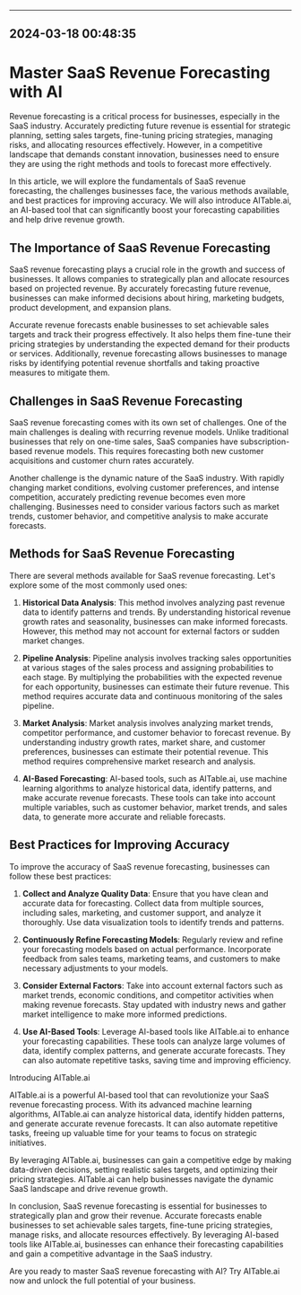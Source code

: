 

---------------------------------------------
2024-03-18 00:48:35
---------------------------------------------

# Master SaaS Revenue Forecasting with AI

Revenue forecasting is a critical process for businesses, especially in the SaaS industry. Accurately predicting future revenue is essential for strategic planning, setting sales targets, fine-tuning pricing strategies, managing risks, and allocating resources effectively. However, in a competitive landscape that demands constant innovation, businesses need to ensure they are using the right methods and tools to forecast more effectively.

In this article, we will explore the fundamentals of SaaS revenue forecasting, the challenges businesses face, the various methods available, and best practices for improving accuracy. We will also introduce AITable.ai, an AI-based tool that can significantly boost your forecasting capabilities and help drive revenue growth.

## The Importance of SaaS Revenue Forecasting

SaaS revenue forecasting plays a crucial role in the growth and success of businesses. It allows companies to strategically plan and allocate resources based on projected revenue. By accurately forecasting future revenue, businesses can make informed decisions about hiring, marketing budgets, product development, and expansion plans.

Accurate revenue forecasts enable businesses to set achievable sales targets and track their progress effectively. It also helps them fine-tune their pricing strategies by understanding the expected demand for their products or services. Additionally, revenue forecasting allows businesses to manage risks by identifying potential revenue shortfalls and taking proactive measures to mitigate them.

## Challenges in SaaS Revenue Forecasting

SaaS revenue forecasting comes with its own set of challenges. One of the main challenges is dealing with recurring revenue models. Unlike traditional businesses that rely on one-time sales, SaaS companies have subscription-based revenue models. This requires forecasting both new customer acquisitions and customer churn rates accurately.

Another challenge is the dynamic nature of the SaaS industry. With rapidly changing market conditions, evolving customer preferences, and intense competition, accurately predicting revenue becomes even more challenging. Businesses need to consider various factors such as market trends, customer behavior, and competitive analysis to make accurate forecasts.

## Methods for SaaS Revenue Forecasting

There are several methods available for SaaS revenue forecasting. Let's explore some of the most commonly used ones:

1. **Historical Data Analysis**: This method involves analyzing past revenue data to identify patterns and trends. By understanding historical revenue growth rates and seasonality, businesses can make informed forecasts. However, this method may not account for external factors or sudden market changes.

2. **Pipeline Analysis**: Pipeline analysis involves tracking sales opportunities at various stages of the sales process and assigning probabilities to each stage. By multiplying the probabilities with the expected revenue for each opportunity, businesses can estimate their future revenue. This method requires accurate data and continuous monitoring of the sales pipeline.

3. **Market Analysis**: Market analysis involves analyzing market trends, competitor performance, and customer behavior to forecast revenue. By understanding industry growth rates, market share, and customer preferences, businesses can estimate their potential revenue. This method requires comprehensive market research and analysis.

4. **AI-Based Forecasting**: AI-based tools, such as AITable.ai, use machine learning algorithms to analyze historical data, identify patterns, and make accurate revenue forecasts. These tools can take into account multiple variables, such as customer behavior, market trends, and sales data, to generate more accurate and reliable forecasts.

## Best Practices for Improving Accuracy

To improve the accuracy of SaaS revenue forecasting, businesses can follow these best practices:

1. **Collect and Analyze Quality Data**: Ensure that you have clean and accurate data for forecasting. Collect data from multiple sources, including sales, marketing, and customer support, and analyze it thoroughly. Use data visualization tools to identify trends and patterns.

2. **Continuously Refine Forecasting Models**: Regularly review and refine your forecasting models based on actual performance. Incorporate feedback from sales teams, marketing teams, and customers to make necessary adjustments to your models.

3. **Consider External Factors**: Take into account external factors such as market trends, economic conditions, and competitor activities when making revenue forecasts. Stay updated with industry news and gather market intelligence to make more informed predictions.

4. **Use AI-Based Tools**: Leverage AI-based tools like AITable.ai to enhance your forecasting capabilities. These tools can analyze large volumes of data, identify complex patterns, and generate accurate forecasts. They can also automate repetitive tasks, saving time and improving efficiency.

Introducing AITable.ai

AITable.ai is a powerful AI-based tool that can revolutionize your SaaS revenue forecasting process. With its advanced machine learning algorithms, AITable.ai can analyze historical data, identify hidden patterns, and generate accurate revenue forecasts. It can also automate repetitive tasks, freeing up valuable time for your teams to focus on strategic initiatives.

By leveraging AITable.ai, businesses can gain a competitive edge by making data-driven decisions, setting realistic sales targets, and optimizing their pricing strategies. AITable.ai can help businesses navigate the dynamic SaaS landscape and drive revenue growth.

In conclusion, SaaS revenue forecasting is essential for businesses to strategically plan and grow their revenue. Accurate forecasts enable businesses to set achievable sales targets, fine-tune pricing strategies, manage risks, and allocate resources effectively. By leveraging AI-based tools like AITable.ai, businesses can enhance their forecasting capabilities and gain a competitive advantage in the SaaS industry.

Are you ready to master SaaS revenue forecasting with AI? Try AITable.ai now and unlock the full potential of your business.